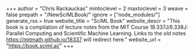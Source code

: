 <!-- Global page variables -->
+++
author = "Chris Rackauckas"
mintoclevel = 2
maxtoclevel = 3
weave = false
prepath = "/NewSciMLBook/"
ignore = ["node_modules/"]
generate_rss = true
website_title = "SciML Book"
website_descr = "This book is a compilation of lecture notes from the MIT Course 18.337J/6.338J: Parallel Computing and Scientific Machine Learning. Links to the old notes https://mitmath.github.io/18337 will redirect here."
website_url   = "https://book.sciml.ai/"
+++
